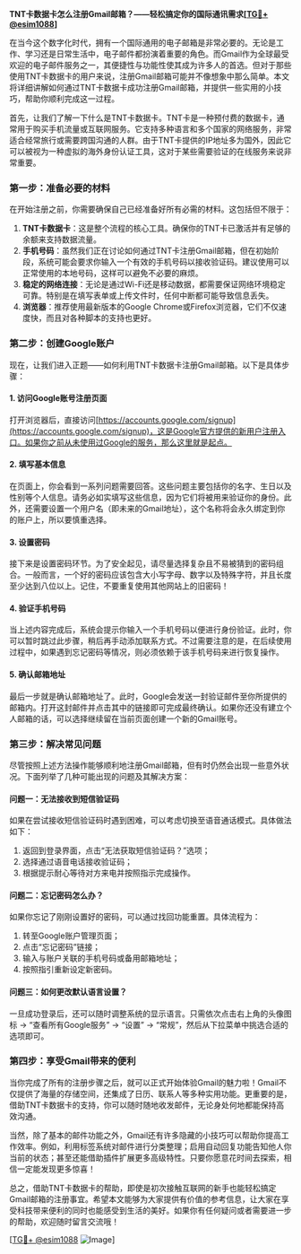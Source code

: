**TNT卡数据卡怎么注册Gmail邮箱？——轻松搞定你的国际通讯需求[[TG💪+ @esim1088](https://t.me/s/esim1088)]**

在当今这个数字化时代，拥有一个国际通用的电子邮箱是非常必要的。无论是工作、学习还是日常生活中，电子邮件都扮演着重要的角色。而Gmail作为全球最受欢迎的电子邮件服务之一，其便捷性与功能性使其成为许多人的首选。但对于那些使用TNT卡数据卡的用户来说，注册Gmail邮箱可能并不像想象中那么简单。本文将详细讲解如何通过TNT卡数据卡成功注册Gmail邮箱，并提供一些实用的小技巧，帮助你顺利完成这一过程。

首先，让我们了解一下什么是TNT卡数据卡。TNT卡是一种预付费的数据卡，通常用于购买手机流量或互联网服务。它支持多种语言和多个国家的网络服务，非常适合经常旅行或需要跨国沟通的人群。由于TNT卡提供的IP地址多为国外，因此它可以被视为一种虚拟的海外身份认证工具，这对于某些需要验证的在线服务来说非常重要。

### **第一步：准备必要的材料**

在开始注册之前，你需要确保自己已经准备好所有必需的材料。这包括但不限于：

1. **TNT卡数据卡**：这是整个流程的核心工具。确保你的TNT卡已激活并有足够的余额来支持数据流量。
2. **手机号码**：虽然我们正在讨论如何通过TNT卡注册Gmail邮箱，但在初始阶段，系统可能会要求你输入一个有效的手机号码以接收验证码。建议使用可以正常使用的本地号码，这样可以避免不必要的麻烦。
3. **稳定的网络连接**：无论是通过Wi-Fi还是移动数据，都需要保证网络环境稳定可靠。特别是在填写表单或上传文件时，任何中断都可能导致信息丢失。
4. **浏览器**：推荐使用最新版本的Google Chrome或Firefox浏览器，它们不仅速度快，而且对各种脚本的支持也更好。

### **第二步：创建Google账户**

现在，让我们进入正题——如何利用TNT卡数据卡注册Gmail邮箱。以下是具体步骤：

#### **1. 访问Google账号注册页面**

打开浏览器后，直接访问[https://accounts.google.com/signup](https://accounts.google.com/signup)，这是Google官方提供的新用户注册入口。如果你之前从未使用过Google的服务，那么这里就是起点。

#### **2. 填写基本信息**

在页面上，你会看到一系列问题需要回答。这些问题主要包括你的名字、生日以及性别等个人信息。请务必如实填写这些信息，因为它们将被用来验证你的身份。此外，还需要设置一个用户名（即未来的Gmail地址），这个名称将会永久绑定到你的账户上，所以要慎重选择。

#### **3. 设置密码**

接下来是设置密码环节。为了安全起见，请尽量选择复杂且不易被猜到的密码组合。一般而言，一个好的密码应该包含大小写字母、数字以及特殊字符，并且长度至少达到八位以上。记住，不要重复使用其他网站上的旧密码！

#### **4. 验证手机号码**

当上述内容完成后，系统会提示你输入一个手机号码以便进行身份验证。此时，你可以暂时跳过此步骤，稍后再手动添加联系方式。不过需要注意的是，在后续使用过程中，如果遇到忘记密码等情况，则必须依赖于该手机号码来进行恢复操作。

#### **5. 确认邮箱地址**

最后一步就是确认邮箱地址了。此时，Google会发送一封验证邮件至你所提供的邮箱内。打开这封邮件并点击其中的链接即可完成最终确认。如果你还没有建立个人邮箱的话，可以选择继续留在当前页面创建一个新的Gmail账号。

### **第三步：解决常见问题**

尽管按照上述方法操作能够顺利地注册Gmail邮箱，但有时仍然会出现一些意外状况。下面列举了几种可能出现的问题及其解决方案：

#### **问题一：无法接收到短信验证码**
如果在尝试接收短信验证码时遇到困难，可以考虑切换至语音通话模式。具体做法如下：
1. 返回到登录界面，点击“无法获取短信验证码？”选项；
2. 选择通过语音电话接收验证码；
3. 根据提示耐心等待对方来电并按照指示完成操作。

#### **问题二：忘记密码怎么办？**
如果你忘记了刚刚设置好的密码，可以通过找回功能重置。具体流程为：
1. 转至Google账户管理页面；
2. 点击“忘记密码”链接；
3. 输入与账户关联的手机号码或备用邮箱地址；
4. 按照指引重新设定新密码。

#### **问题三：如何更改默认语言设置？**
一旦成功登录后，还可以随时调整系统的显示语言。只需依次点击右上角的头像图标 -> “查看所有Google服务” -> “设置” -> “常规”，然后从下拉菜单中挑选合适的选项即可。

### **第四步：享受Gmail带来的便利**

当你完成了所有的注册步骤之后，就可以正式开始体验Gmail的魅力啦！Gmail不仅提供了海量的存储空间，还集成了日历、联系人等多种实用功能。更重要的是，借助TNT卡数据卡的支持，你可以随时随地收发邮件，无论身处何地都能保持高效沟通。

当然，除了基本的邮件功能之外，Gmail还有许多隐藏的小技巧可以帮助你提高工作效率。例如，利用标签系统对邮件进行分类整理；启用自动回复功能告知他人你当前的状态；甚至还能借助插件扩展更多高级特性。只要你愿意花时间去探索，相信一定能发现更多惊喜！

总之，借助TNT卡数据卡的帮助，即使是初次接触互联网的新手也能轻松搞定Gmail邮箱的注册事宜。希望本文能够为大家提供有价值的参考信息，让大家在享受科技带来便利的同时也能感受到生活的美好。如果你有任何疑问或者需要进一步的帮助，欢迎随时留言交流哦！

[[TG💪+ @esim1088](https://t.me/s/esim1088) ![Image](https://i.postimg.cc/4NQfJmqS/Snipaste-2025-05-13-00-14-12.png)]